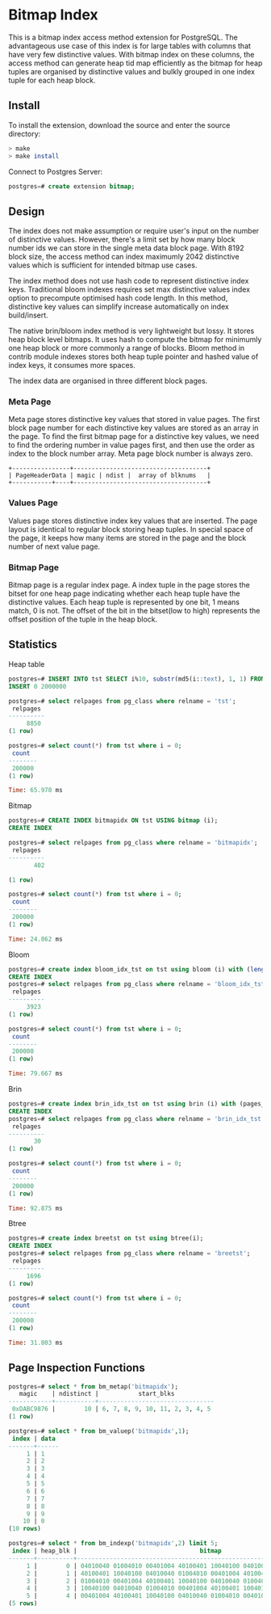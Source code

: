 # Bitmap Index

This is a bitmap index access method extension for PostgreSQL. The advantageous use case of this index is for large tables with columns that have very few distinctive values. With bitmap index on these columns, the access method can generate heap tid map efficiently as the bitmap for heap tuples are organised by distinctive values and bulkly grouped in one index tuple for each heap block.

## Install
To install the extension, download the source and enter the source directory:

```bash
> make
> make install
```

Connect to Postgres Server:
```sql
postgres=# create extension bitmap;
```

## Design

The index does not make assumption or require user's input on the number of distinctive values. However, there's a limit set by how many block number ids we can store in the single meta data block page. With 8192 block size, the access method can index maximumly 2042 distinctive values which is sufficient for intended bitmap use cases.

The index method does not use hash code to represent distinctive index keys. Traditional bloom indexes requires set max distinctive values index option to precompute optimised hash code length. In this method, distinctive key values can simplify increase automatically on index build/insert.

The native brin/bloom index method is very lightweight but lossy. It stores heap block level bitmaps. It uses hash to compute the bitmap for minimumly one heap block or more commonly a range of blocks. Bloom method in contrib module indexes stores both heap tuple pointer and hashed value of index keys, it consumes more spaces.

The index data are organised in three different block pages. 

### Meta Page

Meta page stores distinctive key values that stored in value pages. The first block page number for each distinctive key values are stored as an array in the page. To find the first bitmap page for a distinctive key values, we need to find the ordering number in value pages first, and then use the order as index to the block number array. Meta page block number is always zero.

```
+----------------+-------------------------------------+
| PageHeaderData | magic | ndist |  array of blknums   |
+-----------+----+-------------------------------------+
```

### Values Page

Values page stores distinctive index key values that are inserted. The page layout is identical to regular block storing heap tuples. In special space of the page, it keeps how many items are stored in the page and the block number of next value page.

### Bitmap Page

Bitmap page is a regular index page. A index tuple in the page stores the bitset for one heap page indicating whether each heap tuple have the distinctive values. Each heap tuple is represented by one bit, 1 means match, 0 is not. The offset of the bit in the bitset(low to high) represents the offset position of the tuple in the heap block.

## Statistics

Heap table

```sql
postgres=# INSERT INTO tst SELECT i%10, substr(md5(i::text), 1, 1) FROM generate_series(1,2000000) i;
INSERT 0 2000000

postgres=# select relpages from pg_class where relname = 'tst';
 relpages 
----------
     8850
(1 row)

postgres=# select count(*) from tst where i = 0;
 count  
--------
 200000
(1 row)

Time: 65.970 ms
```

Bitmap

```sql
postgres=# CREATE INDEX bitmapidx ON tst USING bitmap (i);
CREATE INDEX

postgres=# select relpages from pg_class where relname = 'bitmapidx';
 relpages 
----------
       402

(1 row)

postgres=# select count(*) from tst where i = 0;
 count  
--------
 200000
(1 row)

Time: 24.862 ms
```

Bloom

```sql
postgres=# create index bloom_idx_tst on tst using bloom (i) with (length=1, col1=1);
CREATE INDEX
postgres=# select relpages from pg_class where relname = 'bloom_idx_tst';            
 relpages 
----------
     3923
(1 row)

postgres=# select count(*) from tst where i = 0;
 count  
--------
 200000
(1 row)

Time: 79.667 ms
```

Brin

```sql
postgres=# create index brin_idx_tst on tst using brin (i) with (pages_per_range=1);
CREATE INDEX
postgres=# select relpages from pg_class where relname = 'brin_idx_tst';
 relpages 
----------
       30
(1 row)

postgres=# select count(*) from tst where i = 0;
 count  
--------
 200000
(1 row)

Time: 92.875 ms
```

Btree

```sql
postgres=# create index breetst on tst using btree(i);
CREATE INDEX
postgres=# select relpages from pg_class where relname = 'breetst';
 relpages 
----------
     1696
(1 row)

postgres=# select count(*) from tst where i = 0;
 count  
--------
 200000
(1 row)

Time: 31.803 ms
```


## Page Inspection Functions

```sql
postgres=# select * from bm_metap('bitmapidx');                                      
   magic    | ndistinct |           start_blks           
------------+-----------+--------------------------------
 0xDABC9876 |        10 | 6, 7, 8, 9, 10, 11, 2, 3, 4, 5
(1 row)

postgres=# select * from bm_valuep('bitmapidx',1);
 index | data 
-------+------
     1 | 1
     2 | 2
     3 | 3
     4 | 4
     5 | 5
     6 | 6
     7 | 7
     8 | 8
     9 | 9
    10 | 0
(10 rows)

postgres=# select * from bm_indexp('bitmapidx',2) limit 5;
 index | heap_blk |                                  bitmap                                  
-------+----------+--------------------------------------------------------------------------
     1 |        0 | 04010040 01004010 00401004 40100401 10040100 04010040 01004010 00000000 
     2 |        1 | 40100401 10040100 04010040 01004010 00401004 40100401 10040100 00000000 
     3 |        2 | 01004010 00401004 40100401 10040100 04010040 01004010 00401004 00000001 
     4 |        3 | 10040100 04010040 01004010 00401004 40100401 10040100 04010040 00000000 
     5 |        4 | 00401004 40100401 10040100 04010040 01004010 00401004 40100401 00000000 
(5 rows)
```
